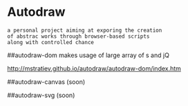 # Autodraw
	a personal project aiming at exporing the creation
	of abstrac works through browser-based scripts
	along with controlled chance

##autodraw-dom
	makes usage of large array of <span>s and jQ

http://mstratiev.github.io/autodraw/autodraw-dom/index.htm

##autodraw-canvas
	(soon)

##autodraw-svg
	(soon)
